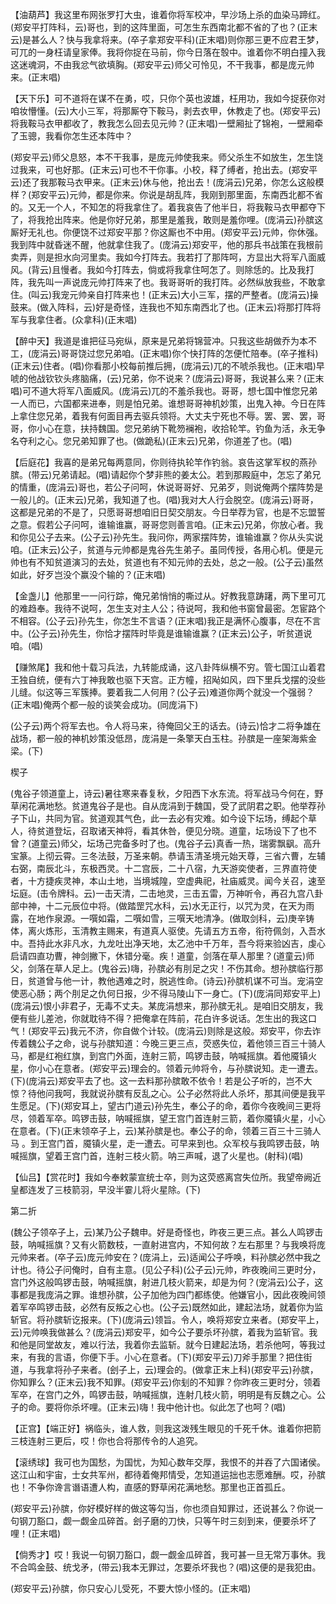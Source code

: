 <!-- { "loadSidebar": true } -->
【油葫芦】我这里布网张罗打大虫，谁着你将军校冲，早沙场上杀的血染马蹄红。(郑安平打阵科，云)哥也，到的这阵里面，可怎生东西南北都不省的了也？(正末云)是甚么人？快与我拿将来。(卒子拿郑安平科)(正末唱)则你那三更不应君王梦，可兀的一身枉请皇家俸。我将你捉在马前，你今日落在彀中。谁着你不明白撞入我这迷魂洞，不由我忿气欲填胸。(郑安平云)师父可怜见，不干我事，都是庞元帅来。(正末唱)

【天下乐】可不道将在谋不在勇，哎，只你个英也波雄，枉用功，我如今捉获你对咱妆懵懂。(云)大小三军，将那厮夺下鞍马，剥去衣甲，休教走了也。(郑安平云)将我鞍马衣甲都收了，教我怎么回去见元帅？(正末唱)一壁厢扯了锦袍，一壁厢牵了玉骢，我看你怎生还本阵中？

(郑安平云)师父息怒，本不干我事，是庞元帅使我来。师父杀生不如放生，怎生饶过我来，可也好那。(正末云)可也不干你事。小校，释了缚者，抢出去。(郑安平云)还了我那鞍马衣甲来。(正末云)休与他，抢出去！(庞涓云)兄弟，你怎么这般模样？(郑安平云)元帅，都是你来。你说是胡乱阵，我刚到那里面，东南西北都不省的。又无一个人，不知怎的将我拿住了。着我哀告了他半日，将我鞍马衣甲都夺下了，将我抢出阵来。他是你好兄弟，那里是羞我，敢则是羞你哩。(庞涓云)孙膑这厮好无礼也。你便饶不过郑安平那？你这厮也不中用。(郑安平云)元帅，你休强。我到阵中就昏迷不醒，他就拿住我了。(庞涓云)郑安平，他的那兵书战策在我根前卖弄，则是担水向河里卖。我如今打阵去。我若打了那阵呵，方显出大将军八面威风。(背云)且慢者。我如今打阵去，倘或将我拿住呵怎了。则除恁的。比及我打阵，我先叫一声说庞元帅打阵来了也。我哥哥听的我打阵。必然纵放我些，不敢拿住。(叫云)我宠元帅亲自打阵来也！(正末云)大小三军，摆的严整者。(庞涓云)操鼓来。(做入阵科，云)好是奇怪，连我也不知东南西北了也。(正末云)将那打阵将军与我拿住者。(众拿科)(正末唱)

【醉中天】我道是谁把征马宛纵，原来是兄弟将锦营冲。只我这些胡做乔为本不工，(庞涓云)哥哥饶过您兄弟咱。(正末唱)你个快打阵的怎便忙陪奉。(卒子推科)(正末云)住者。(唱)你看那小校每前推后拥，(庞涓云)兀的不唬杀我也。(正末唱)早唬的他战钦钦头疼脑痛，(云)兄弟，你不说来？(庞涓云)哥哥，我说甚么来？(正末唱)可不道大将军八面威风。(庞涓云)兀的不羞杀我也。哥哥，想七国中惟您兄弟一人而已，六国都来进奉，则是怕兄弟。谁想哥哥神机妙策，出鬼入神。今日在阵上拿住您兄弟，着我有何面目再去驱兵领将。大丈夫宁死也不辱。罢、罢、罢，哥哥，你小心在意，扶持魏国。您兄弟纳下靴笏襕袍，收拾轮竿。钓鱼为活，永无争名夺利之心。您兄弟知罪了也。(做跪私)(正末云)兄弟，你道差了也。(唱)

【后庭花】我喜的是弟兄每两意同，你则待执轮竿作钓翁。哀告这掌军权的燕孙膑。(带云)兄弟请起。(唱)请起你个梦非熊的姜太公。若到那殿庭中，怎忘了弟兄的情重，(庞涓云)哥也，若公子问呵，休说哥哥好、兄弟歹，则说俺两个摆阵势是一般儿的。(正末云)兄弟，我知道了也。(唱)我对大人行会脱空。(庞涓云)哥哥，这都是兄弟的不是了，只愿哥哥想咱旧日契交朋友。今日举荐为官，也是不忘盟誓之意。假若公子问呵，谁输谁赢，哥哥您则善言咱。(正末云)兄弟，你放心者。我和你见公子去来。(公子云)孙先生。我问你，两家摆阵势，谁输谁赢？你从头实说咱。(正末云)公子，贫道与元帅都是鬼谷先生弟子。虽同传授，各用心机。便是元帅也有不知贫道演习的去处，贫道也有不知元帅的去处，总之一般。(公子云)虽然如此，好歹岂没个赢没个输的？(正末唱)

【金盏儿】他那里一一问行踪，俺兄弟悄悄的嘶过从。好教我意踌躇，两下里可兀的难趋奉。我待不说呵，怎生支对主人公；待说呵，我和他书窗曾最密。怎宦路个不相容。(公子云)孙先生，你怎生不言语？(正末唱)我正是满怀心腹事，尽在不言中。(公子云)孙先生，你恰才摆阵时毕竟是谁输谁赢？(正末云)公子，听贫道说咱。(唱)

【赚煞尾】我和他十载习兵法，九转能成诵，这八卦阵纵横不穷。管七国江山着君王独自统，便有六丁神我敢也驱下天宫。正方幢，招飐如风，四下里兵戈摆的没些儿缝。似这等三军簇捧。要着我二人何用？(公子云)难道你两个就没一个强弱？(正末唱)俺两个都一般的谈笑会成功。(同庞涓下)

(公子云)两个将军去也。令人将马来，待俺回父王的话去。(诗云)恰才二将争雄在战场，都一般的神机妙策没低昂，庞涓是一条擎天白玉柱。孙膑是一座架海紫金梁。(下)

楔子

(鬼谷子领道童上，诗云)暑往寒来春复秋，夕阳西下水东流。将军战马今何在，野草闲花满地愁。贫道鬼谷子是也。自从庞涓到于魏国，受了武阴君之职。他举荐孙子下山，共同为官。贫道观其气色，此一去必有灾难。如今设下坛场，缚起个草人，待贫道登坛，召取诸天神将，看其休咎，便见分晓。道童，坛场设下了也不曾？(道童云)师父，坛场己完备多时了也。(鬼谷子云)真香一热，瑞雾飘飖。高升宝篆。上彻云霄。三冬法鼓，万圣来朝。恭请玉清圣境元始天尊，三省六曹，左辅右弼，南辰北斗，东极西灵。十二宫辰，二十八宿，九天游奕使者，三界直符使者，十方捷疾灵神，本山土地，当境城隍，空虚典祀，社庙威灵。闻今关召，速至坛庭。(击令牌科。云)一击天清，二击地灵，三击五雷，万神听令，再召九宫八卦部中神，十二元辰位中将。(做踏罡咒水科，云)水无正行，以咒为灵，在天为雨露，在地作泉源。一噀如霜，二噀如雪，三噀天地清净。(做取剑科，云)庚辛铸体，离火炼形，玉清教主赐来，有道真人驱使。先请五方五帝，衔符佩剑，入吾水中。吾持此水非凡水，九龙吐出净天地，太乙池中千万年，吾今将来验凶吉，虔心启请四直功曹，神剑撇下，休错分毫。疾！道童，剑落在草人那里？(道童云)师父，剑落在草人足上。(鬼谷云)嗨，孙膑必有刖足之灾！不伤其命。想孙膑临行那日，贫道曾与他一计，教他遇难之时，脱逃性命。(诗云)孙膑机谋不可当。宠涓空使恶心肠；两个刖足之仇何日报，少不得马陵山下一身亡。(下)(庞涓同郑安平上)(庞涓云)恨小非君子，无毒不丈夫。某庞涓想来，那孙膑无礼。是咱旧交朋友，我便有些儿差池，你就耽待不得？把俺拿在阵前，花白许多说话。怎生出的我这口气！(郑安平云)我元不济，你自做个计较。(庞涓云)则除是这般。郑安平，你去诈传着魏公子之命，说与孙膑知道：今晚三更三点，荧惑失位，着他领三百三十骑人马，都是红袍红旗，到宫门外面，连射三箭，鸣锣击鼓，呐喊摇旗。着他魇镇火星，你小心在意者。(郑安平云)理会的。领着元帅将令，与孙膑说知。走一遭去。(下)(庞涓云)郑安平去了也。这一去料那孙膑敢不依令！若是公子听的，岂不大惊？待他问我呵，我就说孙膑有反乱之心。公子必然将此人杀坏，那其间便是我平生愿足。(下)(郑安耳上，望古门道云)孙先生，奉公子的命，着你今夜晚间三更将尽，领着军卒。鸣锣击鼓，呐喊摇旗，望王宫门首连射三箭，着你魇镇火星，小心在意者。(下)(正末领卒子上，云)某孙膑是也。奉公子的命，领着三百三十三骑人马
。到王宫门首，魇镇火星，走一遭去。可早来到也。众军校与我鸣锣击鼓，呐喊摇旗，望着王宫门首，连射三枝火箭。呐三声喊，退了火星也。(射科)(唱)

【仙吕】【赏花时】我如今奉敕蒙宣统士卒，则为这荧惑离宫失位所。我望帝阙近皇都连发了三枝箭羽，早没半霎儿将火星除。(下)

第二折

(魏公子领卒子上，云)某乃公子魏申。好是奇怪也，昨夜三更三点。甚么人鸣锣击鼓，呐喊摇旗？又有火箭数枝，一直射进宫内，不知何故？左右那里？与我唤将庞元帅来者。(卒子云)庞元帅安在？(庞涓上，云)适闻公子呼唤，料孙膑必然中我之计也。待公子问俺时，自有主意。(见公子科)(公子云)元帅，昨夜晚间三更时分，宫门外这般鸣锣击鼓，呐喊摇旗，射进几枝火箭来，却是为何？(宠涓云)公子，这事都是我庞涓之罪。谁想孙膑，公子加他为四门都练使。他嫌官小，因此夜晚间领着军卒鸣锣击鼓，必然有反叛之心也。(公子云)既然如此，建起法场，就着你为监斩官。将孙膑斩讫报来。(下)(庞涓云)领旨。令人，唤将郑安立来者。(郑安平上，云)元帅唤我做甚么？(庞涓云)郑安平，如今公子要杀坏孙膑，着我为监斩官。我和他是同堂故友，难以行法，我着你去监斩。就今日建起法场，若杀他呵，等我过来，有我的言语，你便下手。小心在意者。(下)(郑安平云)刀斧手那里？把住街道，与我拿将孙子来者。(刽子上，云)理会的。(做拿正末上科)(郑安平云)孙膑，你知罪么？(正末云)我不知罪。(郑安平云)你刬的不知罪？你昨夜三更时分，领着军卒，在宫门之外，鸣锣击鼓，呐喊摇旗，连射几枝火箭，明明是有反魏之心。公子的命。要将你杀坏哩。(正末云)嗨！我中他计也。似此怎了也呵？(唱)

【正宫】【端正好】祸临头，谁人救，则我这泼残生眼见的千死千休。谁着你把箭三枝连射三更后，哎！你也合将那传令的人追究。

【滚绣球】我可也为国愁，为国忧，为知心数年交厚，我恨不的并吞了六国诸侯。这江山和宇宙，士女共军州，都待着俺邦情受，怎知道运拙也志愿难酬。哎，孙膑也！不争你谗言谮语遭人构，直感的野草闲花满地愁。那里也正首孤丘。

(郑安平云)孙膑，你好模好样的做这等勾当，你也须自知罪过，还说甚么？你说一句钢刀豁口，觑一觑金瓜碎首。刽子磨的刀快，只等午时三刻到来，便要杀坏了哩！(正末唱)

【倘秀才】哎！我说一句钢刀豁口，觑一觑金瓜碎首，我可甚一旦无常万事休。我不合鸣金鼓、统戈矛，(带云)我本无罪过，怎要杀坏我也？(唱)这便的是我犯由。

(郑安平云)孙膑，你只安心儿受死，不要大惊小怪的。(正末唱)

